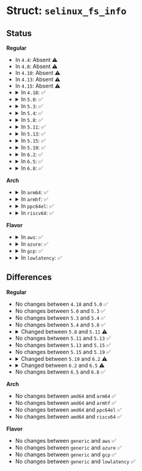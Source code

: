 # Struct: <code>selinux_fs_info</code>

## Status
<b>Regular</b>
<ul>
<li>
In <code>4.4</code>: Absent ⚠️
</li>
<li>
In <code>4.8</code>: Absent ⚠️
</li>
<li>
In <code>4.10</code>: Absent ⚠️
</li>
<li>
In <code>4.13</code>: Absent ⚠️
</li>
<li>
In <code>4.15</code>: Absent ⚠️
</li>
<li>
<details>
<summary>In <code>4.18</code>: ✅</summary>

```c
struct selinux_fs_info {
    struct dentry *bool_dir;
    unsigned int bool_num;
    char **bool_pending_names;
    unsigned int *bool_pending_values;
    struct dentry *class_dir;
    long unsigned int last_class_ino;
    bool policy_opened;
    struct dentry *policycap_dir;
    struct mutex mutex;
    long unsigned int last_ino;
    struct selinux_state *state;
    struct super_block *sb;
};
```
</details>
</li>
<li>
<details>
<summary>In <code>5.0</code>: ✅</summary>

```c
struct selinux_fs_info {
    struct dentry *bool_dir;
    unsigned int bool_num;
    char **bool_pending_names;
    unsigned int *bool_pending_values;
    struct dentry *class_dir;
    long unsigned int last_class_ino;
    bool policy_opened;
    struct dentry *policycap_dir;
    struct mutex mutex;
    long unsigned int last_ino;
    struct selinux_state *state;
    struct super_block *sb;
};
```
</details>
</li>
<li>
<details>
<summary>In <code>5.3</code>: ✅</summary>

```c
struct selinux_fs_info {
    struct dentry *bool_dir;
    unsigned int bool_num;
    char **bool_pending_names;
    unsigned int *bool_pending_values;
    struct dentry *class_dir;
    long unsigned int last_class_ino;
    bool policy_opened;
    struct dentry *policycap_dir;
    struct mutex mutex;
    long unsigned int last_ino;
    struct selinux_state *state;
    struct super_block *sb;
};
```
</details>
</li>
<li>
<details>
<summary>In <code>5.4</code>: ✅</summary>

```c
struct selinux_fs_info {
    struct dentry *bool_dir;
    unsigned int bool_num;
    char **bool_pending_names;
    unsigned int *bool_pending_values;
    struct dentry *class_dir;
    long unsigned int last_class_ino;
    bool policy_opened;
    struct dentry *policycap_dir;
    struct mutex mutex;
    long unsigned int last_ino;
    struct selinux_state *state;
    struct super_block *sb;
};
```
</details>
</li>
<li>
<details>
<summary>In <code>5.8</code>: ✅</summary>

```c
struct selinux_fs_info {
    struct dentry *bool_dir;
    unsigned int bool_num;
    char **bool_pending_names;
    unsigned int *bool_pending_values;
    struct dentry *class_dir;
    long unsigned int last_class_ino;
    bool policy_opened;
    struct dentry *policycap_dir;
    struct mutex mutex;
    long unsigned int last_ino;
    struct selinux_state *state;
    struct super_block *sb;
};
```
</details>
</li>
<li>
<details>
<summary>In <code>5.11</code>: ✅</summary>

```c
struct selinux_fs_info {
    struct dentry *bool_dir;
    unsigned int bool_num;
    char **bool_pending_names;
    unsigned int *bool_pending_values;
    struct dentry *class_dir;
    long unsigned int last_class_ino;
    bool policy_opened;
    struct dentry *policycap_dir;
    long unsigned int last_ino;
    struct selinux_state *state;
    struct super_block *sb;
};
```
</details>
</li>
<li>
<details>
<summary>In <code>5.13</code>: ✅</summary>

```c
struct selinux_fs_info {
    struct dentry *bool_dir;
    unsigned int bool_num;
    char **bool_pending_names;
    unsigned int *bool_pending_values;
    struct dentry *class_dir;
    long unsigned int last_class_ino;
    bool policy_opened;
    struct dentry *policycap_dir;
    long unsigned int last_ino;
    struct selinux_state *state;
    struct super_block *sb;
};
```
</details>
</li>
<li>
<details>
<summary>In <code>5.15</code>: ✅</summary>

```c
struct selinux_fs_info {
    struct dentry *bool_dir;
    unsigned int bool_num;
    char **bool_pending_names;
    unsigned int *bool_pending_values;
    struct dentry *class_dir;
    long unsigned int last_class_ino;
    bool policy_opened;
    struct dentry *policycap_dir;
    long unsigned int last_ino;
    struct selinux_state *state;
    struct super_block *sb;
};
```
</details>
</li>
<li>
<details>
<summary>In <code>5.19</code>: ✅</summary>

```c
struct selinux_fs_info {
    struct dentry *bool_dir;
    unsigned int bool_num;
    char **bool_pending_names;
    unsigned int *bool_pending_values;
    struct dentry *class_dir;
    long unsigned int last_class_ino;
    bool policy_opened;
    struct dentry *policycap_dir;
    long unsigned int last_ino;
    struct selinux_state *state;
    struct super_block *sb;
};
```
</details>
</li>
<li>
<details>
<summary>In <code>6.2</code>: ✅</summary>

```c
struct selinux_fs_info {
    struct dentry *bool_dir;
    unsigned int bool_num;
    char **bool_pending_names;
    int *bool_pending_values;
    struct dentry *class_dir;
    long unsigned int last_class_ino;
    bool policy_opened;
    struct dentry *policycap_dir;
    long unsigned int last_ino;
    struct selinux_state *state;
    struct super_block *sb;
};
```
</details>
</li>
<li>
<details>
<summary>In <code>6.5</code>: ✅</summary>

```c
struct selinux_fs_info {
    struct dentry *bool_dir;
    unsigned int bool_num;
    char **bool_pending_names;
    int *bool_pending_values;
    struct dentry *class_dir;
    long unsigned int last_class_ino;
    bool policy_opened;
    struct dentry *policycap_dir;
    long unsigned int last_ino;
    struct super_block *sb;
};
```
</details>
</li>
<li>
<details>
<summary>In <code>6.8</code>: ✅</summary>

```c
struct selinux_fs_info {
    struct dentry *bool_dir;
    unsigned int bool_num;
    char **bool_pending_names;
    int *bool_pending_values;
    struct dentry *class_dir;
    long unsigned int last_class_ino;
    bool policy_opened;
    struct dentry *policycap_dir;
    long unsigned int last_ino;
    struct super_block *sb;
};
```
</details>
</li>
</ul>
<b>Arch</b>
<ul>
<li>
<details>
<summary>In <code>arm64</code>: ✅</summary>

```c
struct selinux_fs_info {
    struct dentry *bool_dir;
    unsigned int bool_num;
    char **bool_pending_names;
    unsigned int *bool_pending_values;
    struct dentry *class_dir;
    long unsigned int last_class_ino;
    bool policy_opened;
    struct dentry *policycap_dir;
    struct mutex mutex;
    long unsigned int last_ino;
    struct selinux_state *state;
    struct super_block *sb;
};
```
</details>
</li>
<li>
<details>
<summary>In <code>armhf</code>: ✅</summary>

```c
struct selinux_fs_info {
    struct dentry *bool_dir;
    unsigned int bool_num;
    char **bool_pending_names;
    unsigned int *bool_pending_values;
    struct dentry *class_dir;
    long unsigned int last_class_ino;
    bool policy_opened;
    struct dentry *policycap_dir;
    struct mutex mutex;
    long unsigned int last_ino;
    struct selinux_state *state;
    struct super_block *sb;
};
```
</details>
</li>
<li>
<details>
<summary>In <code>ppc64el</code>: ✅</summary>

```c
struct selinux_fs_info {
    struct dentry *bool_dir;
    unsigned int bool_num;
    char **bool_pending_names;
    unsigned int *bool_pending_values;
    struct dentry *class_dir;
    long unsigned int last_class_ino;
    bool policy_opened;
    struct dentry *policycap_dir;
    struct mutex mutex;
    long unsigned int last_ino;
    struct selinux_state *state;
    struct super_block *sb;
};
```
</details>
</li>
<li>
<details>
<summary>In <code>riscv64</code>: ✅</summary>

```c
struct selinux_fs_info {
    struct dentry *bool_dir;
    unsigned int bool_num;
    char **bool_pending_names;
    unsigned int *bool_pending_values;
    struct dentry *class_dir;
    long unsigned int last_class_ino;
    bool policy_opened;
    struct dentry *policycap_dir;
    struct mutex mutex;
    long unsigned int last_ino;
    struct selinux_state *state;
    struct super_block *sb;
};
```
</details>
</li>
</ul>
<b>Flavor</b>
<ul>
<li>
<details>
<summary>In <code>aws</code>: ✅</summary>

```c
struct selinux_fs_info {
    struct dentry *bool_dir;
    unsigned int bool_num;
    char **bool_pending_names;
    unsigned int *bool_pending_values;
    struct dentry *class_dir;
    long unsigned int last_class_ino;
    bool policy_opened;
    struct dentry *policycap_dir;
    struct mutex mutex;
    long unsigned int last_ino;
    struct selinux_state *state;
    struct super_block *sb;
};
```
</details>
</li>
<li>
<details>
<summary>In <code>azure</code>: ✅</summary>

```c
struct selinux_fs_info {
    struct dentry *bool_dir;
    unsigned int bool_num;
    char **bool_pending_names;
    unsigned int *bool_pending_values;
    struct dentry *class_dir;
    long unsigned int last_class_ino;
    bool policy_opened;
    struct dentry *policycap_dir;
    struct mutex mutex;
    long unsigned int last_ino;
    struct selinux_state *state;
    struct super_block *sb;
};
```
</details>
</li>
<li>
<details>
<summary>In <code>gcp</code>: ✅</summary>

```c
struct selinux_fs_info {
    struct dentry *bool_dir;
    unsigned int bool_num;
    char **bool_pending_names;
    unsigned int *bool_pending_values;
    struct dentry *class_dir;
    long unsigned int last_class_ino;
    bool policy_opened;
    struct dentry *policycap_dir;
    struct mutex mutex;
    long unsigned int last_ino;
    struct selinux_state *state;
    struct super_block *sb;
};
```
</details>
</li>
<li>
<details>
<summary>In <code>lowlatency</code>: ✅</summary>

```c
struct selinux_fs_info {
    struct dentry *bool_dir;
    unsigned int bool_num;
    char **bool_pending_names;
    unsigned int *bool_pending_values;
    struct dentry *class_dir;
    long unsigned int last_class_ino;
    bool policy_opened;
    struct dentry *policycap_dir;
    struct mutex mutex;
    long unsigned int last_ino;
    struct selinux_state *state;
    struct super_block *sb;
};
```
</details>
</li>
</ul>

## Differences
<b>Regular</b>
<ul>
<li>
No changes between <code>4.18</code> and <code>5.0</code> ✅
</li>
<li>
No changes between <code>5.0</code> and <code>5.3</code> ✅
</li>
<li>
No changes between <code>5.3</code> and <code>5.4</code> ✅
</li>
<li>
No changes between <code>5.4</code> and <code>5.8</code> ✅
</li>
<li>
<details>
<summary>Changed between <code>5.8</code> and <code>5.11</code> ⚠️</summary>
<ul>
<li>
<b>Field removed. </b>
<code>struct mutex mutex</code>
</li>
</ul>
</details>
</li>
<li>
No changes between <code>5.11</code> and <code>5.13</code> ✅
</li>
<li>
No changes between <code>5.13</code> and <code>5.15</code> ✅
</li>
<li>
No changes between <code>5.15</code> and <code>5.19</code> ✅
</li>
<li>
<details>
<summary>Changed between <code>5.19</code> and <code>6.2</code> ⚠️</summary>
<ul>
<li>
<b>Field type changed. </b>
<code>unsigned int *bool_pending_values</code> ➡️ <code>int *bool_pending_values</code>
</li>
</ul>
</details>
</li>
<li>
<details>
<summary>Changed between <code>6.2</code> and <code>6.5</code> ⚠️</summary>
<ul>
<li>
<b>Field removed. </b>
<code>struct selinux_state *state</code>
</li>
</ul>
</details>
</li>
<li>
No changes between <code>6.5</code> and <code>6.8</code> ✅
</li>
</ul>
<b>Arch</b>
<ul>
<li>
No changes between <code>amd64</code> and <code>arm64</code> ✅
</li>
<li>
No changes between <code>amd64</code> and <code>armhf</code> ✅
</li>
<li>
No changes between <code>amd64</code> and <code>ppc64el</code> ✅
</li>
<li>
No changes between <code>amd64</code> and <code>riscv64</code> ✅
</li>
</ul>
<b>Flavor</b>
<ul>
<li>
No changes between <code>generic</code> and <code>aws</code> ✅
</li>
<li>
No changes between <code>generic</code> and <code>azure</code> ✅
</li>
<li>
No changes between <code>generic</code> and <code>gcp</code> ✅
</li>
<li>
No changes between <code>generic</code> and <code>lowlatency</code> ✅
</li>
</ul>
